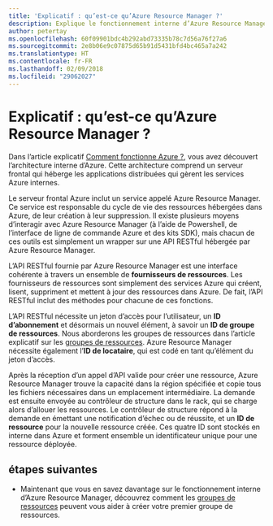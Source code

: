 ```yaml
---
title: 'Explicatif : qu’est-ce qu’Azure Resource Manager ?'
description: Explique le fonctionnement interne d’Azure Resource Manager
author: petertay
ms.openlocfilehash: 60f09901bdc4b292abd73335b78c7d56a76f27a6
ms.sourcegitcommit: 2e8b06e9c07875d65b91d5431bfd4bc465a7a242
ms.translationtype: HT
ms.contentlocale: fr-FR
ms.lasthandoff: 02/09/2018
ms.locfileid: "29062027"
---
```

# <a name="explainer-what-is-azure-resource-manager"></a>Explicatif : qu’est-ce qu’Azure Resource Manager ?

Dans l’article explicatif [Comment fonctionne Azure ?](azure-explainer.md), vous avez découvert l’architecture interne d’Azure. Cette architecture comprend un serveur frontal qui héberge les applications distribuées qui gèrent les services Azure internes.

Le serveur frontal Azure inclut un service appelé Azure Resource Manager. Ce service est responsable du cycle de vie des ressources hébergées dans Azure, de leur création à leur suppression. Il existe plusieurs moyens d’interagir avec Azure Resource Manager (à l’aide de Powershell, de l’interface de ligne de commande Azure et des kits SDK), mais chacun de ces outils est simplement un wrapper sur une API RESTful hébergée par Azure Resource Manager.

L’API RESTful fournie par Azure Resource Manager est une interface cohérente à travers un ensemble de **fournisseurs de ressources**. Les fournisseurs de ressources sont simplement des services Azure qui créent, lisent, suppriment et mettent à jour des ressources dans Azure. De fait, l’API RESTful inclut des méthodes pour chacune de ces fonctions. 

L’API RESTful nécessite un jeton d’accès pour l’utilisateur, un **ID d’abonnement** et désormais un nouvel élément, à savoir un **ID de groupe de ressources**. Nous aborderons les groupes de ressources dans l’article explicatif sur les [groupes de ressources](resource-group-explainer.md). Azure Resource Manager nécessite également l’**ID de locataire**, qui est codé en tant qu’élément du jeton d’accès. 

Après la réception d’un appel d’API valide pour créer une ressource, Azure Resource Manager trouve la capacité dans la région spécifiée et copie tous les fichiers nécessaires dans un emplacement intermédiaire. La demande est ensuite envoyée au contrôleur de structure dans le rack, qui se charge alors d’allouer les ressources. Le contrôleur de structure répond à la demande en émettant une notification d’échec ou de réussite, et un **ID de ressource** pour la nouvelle ressource créée. Ces quatre ID sont stockés en interne dans Azure et forment ensemble un identificateur unique pour une ressource déployée.

## <a name="next-steps"></a>étapes suivantes

* Maintenant que vous en savez davantage sur le fonctionnement interne d’Azure Resource Manager, découvrez comment les [groupes de ressources](resource-group-explainer.md) peuvent vous aider à créer votre premier groupe de ressources.

